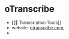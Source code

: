 # oTranscribe
- [[🧰 Transcription Tools]]
- website: [otranscribe.com](https://otranscribe.com/),
- 